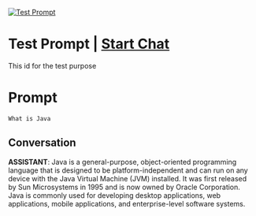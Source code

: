 
[![Test Prompt](https://flow-prompt-covers.s3.us-west-1.amazonaws.com/icon/vintage/vint_7.png)](https://gptcall.net/chat.html?data=%7B%22contact%22%3A%7B%22id%22%3A%22Xb-NVGqD2-LuVTOBgB1Bt%22%2C%22flow%22%3Atrue%7D%7D)
# Test Prompt | [Start Chat](https://gptcall.net/chat.html?data=%7B%22contact%22%3A%7B%22id%22%3A%22Xb-NVGqD2-LuVTOBgB1Bt%22%2C%22flow%22%3Atrue%7D%7D)
This id for the test purpose

# Prompt

```
What is Java
```

## Conversation

**ASSISTANT**: Java is a general-purpose, object-oriented programming language that is designed to be platform-independent and can run on any device with the Java Virtual Machine (JVM) installed. It was first released by Sun Microsystems in 1995 and is now owned by Oracle Corporation. Java is commonly used for developing desktop applications, web applications, mobile applications, and enterprise-level software systems.


